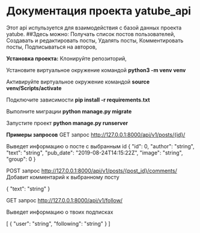 # Документация проекта yatube_api
 
 Этот api испульзуется для взаимодействия с базой данных проекта yatube.
 ##Здесь можно: 
 Получать список постов пользователей,
 Создавать и редактировать посты,
 Удалять посты,
 Комментировать посты,
 Подписываться на авторов,
 
 **Установка проекта:**
 Клонируйте репозиторий,
 
 Установите виртуальное окружение командой **python3 -m venv venv**
 
 Активируйте виртуальное окружение командой **source venv/Scripts/activate**
 
 Подключите зависимости **pip install -r requirements.txt**
 
 Выполните миграции **python manage.py migrate**
 
 Запустите проект **python manage.py runserver**
 
 **Примеры запросов**
 GET запрос  http://127.0.0.1:8000/api/v1/posts/{id}/
  
  Выведет информацию о посте с выбранным id
{
 "id": 0,
 "author": "string",
 "text": "string",
 "pub_date": "2019-08-24T14:15:22Z",
 "image": "string",
 "group": 0
}
 
 POST запрос http://127.0.0.1:8000/api/v1/posts/{post_id}/comments/
 Добавит комментарий к выбранному посту
 
{
"text": "string"
}

GET запрос http://127.0.0.1:8000/api/v1/follow/

Выведет информацию о твоих подписках

[
{
"user": "string",
"following": "string"
}
]


 

